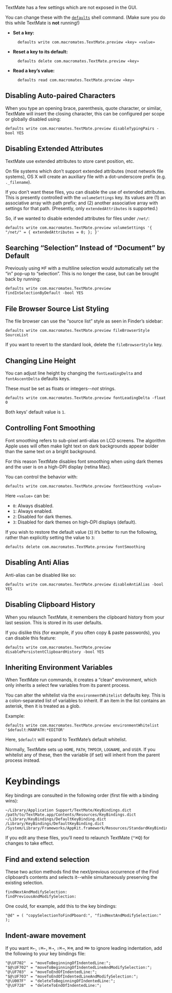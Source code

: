 TextMate has a few settings which are not exposed in the GUI.

You can change these with the [`defaults`](http://developer.apple.com/documentation/Darwin/Reference/ManPages/man1/defaults.1.html) shell command. (Make sure you do this while TextMate is **not** running!)

- **Set a key:**

		defaults write com.macromates.TextMate.preview «key» «value»

- **Reset a key to its default:**

		defaults delete com.macromates.TextMate.preview «key»

- **Read a key’s value:**

		defaults read com.macromates.TextMate.preview «key»


## Disabling Auto-paired Characters

When you type an opening brace, parenthesis, quote character, or similar, TextMate will insert the closing character, this can be configured per scope or globally disabled using:

    defaults write com.macromates.TextMate.preview disableTypingPairs -bool YES

## Disabling Extended Attributes

TextMate use extended attributes to store caret position, etc.

On file systems which don’t support extended attributes (most network file systems), OS X will create an auxiliary file with a dot-underscore prefix (e.g. `._filename`).

If you don’t want these files, you can disable the use of extended attributes. This is presently controlled with the `volumeSettings` key. Its values are (1) an associative array with path prefix; and (2) another associative array with settings for that path. (Presently, only `extendedAttributes` is supported.)

So, if we wanted to disable extended attributes for files under `/net/`:

    defaults write com.macromates.TextMate.preview volumeSettings '{ "/net/" = { extendedAttributes = 0; }; }'

## Searching “Selection” Instead of “Document” by Default

Previously using <kbd>⌘F</kbd> with a multiline selection would automatically set the “in” pop-up to “selection”. This is no longer the case, but can be brought back by running:

    defaults write com.macromates.TextMate.preview findInSelectionByDefault -bool YES

## File Browser Source List Styling

The file browser can use the “source list” style as seen in Finder’s sidebar:

    defaults write com.macromates.TextMate.preview fileBrowserStyle SourceList

If you want to revert to the standard look, delete the `fileBrowserStyle` key.

## Changing Line Height

You can adjust line height by changing the `fontLeadingDelta` and `fontAscentDelta` defaults keys.

These *must* be set as floats or integers--*not* strings.

    defaults write com.macromates.TextMate.preview fontLeadingDelta -float 0

Both keys’ default value is `1`.


## Controlling Font Smoothing

Font smoothing refers to sub-pixel anti-alias on LCD screens. The algorithm Apple uses will often make light text on dark backgrounds appear bolder than the same text on a bright background.

For this reason TextMate disables font smoothing when using dark themes and the user is on a high-DPI display (retina Mac).

You can control the behavior with:

	defaults write com.macromates.TextMate.preview fontSmoothing «value»

Here `«value»` can be:

 * `0`: Always disabled.
 * `1`: Always enabled.
 * `2`: Disabled for dark themes.
 * `3`: Disabled for dark themes on high-DPI displays (default).

If you wish to restore the default value (`3`) it’s better to run the following, rather than explicitly setting the value to `3`:

	defaults delete com.macromates.TextMate.preview fontSmoothing


## Disabling Anti Alias

Anti-alias can be disabled like so:

	defaults write com.macromates.TextMate.preview disableAntiAlias -bool YES


## Disabling Clipboard History

When you relaunch TextMate, it remembers the clipboard history from your last session. This is stored in its user defaults.

If you dislike this (for example, if you often copy & paste passwords), you can disable this feature:

	defaults write com.macromates.TextMate.preview disablePersistentClipboardHistory -bool YES

## Inheriting Environment Variables

When TextMate run commands, it creates a “clean” environment, which only inherits a select few variables from its parent process. 

You can alter the whitelist via the `environmentWhitelist` defaults key. This is a colon-separated list of variables to inherit. If an item in the list contains an asterisk, then it is treated as a glob.

Example:

	defaults write com.macromates.TextMate.preview environmentWhitelist '$default:MANPATH:*EDITOR'

Here, `$default` will expand to TextMate’s default whitelist.

Normally, TextMate sets up `HOME`, `PATH`, `TMPDIR`, `LOGNAME`, and `USER`. If you whitelist any of these, then the variable (if set) will inherit from the parent process instead.


# Keybindings

Key bindings are consulted in the following order (first file with a binding wins):

	~/Library/Application Support/TextMate/KeyBindings.dict
	/path/to/TextMate.app/Contents/Resources/KeyBindings.dict
	~/Library/KeyBindings/DefaultKeyBinding.dict
	/Library/KeyBindings/DefaultKeyBinding.dict
	/System/Library/Frameworks/AppKit.framework/Resources/StandardKeyBinding.dict

If you edit any these files, you’ll need to relaunch TextMate (<kbd>⌃⌘Q</kbd>) for changes to take effect.


## Find and extend selection

These two action methods find the next/previous occurrence of the Find clipboard’s contents and selects it--while simultaneously preserving the existing selection.

	findNextAndModifySelection:
	findPreviousAndModifySelection:

One could, for example, add this to the key bindings:

	"@d" = ( "copySelectionToFindPboard:", "findNextAndModifySelection:" );


## Indent-aware movement

If you want <kbd>⌘⇠</kbd>, <kbd>⇧⌘⇠</kbd>, <kbd>⌘⇢</kbd>, <kbd>⇧⌘⇢</kbd>, <kbd>⌘⌫</kbd>, and <kbd>⌘⌦</kbd> to ignore leading indentation, add the following to your key bindings file:

	"@\UF702"  = "moveToBeginningOfIndentedLine:";
	"$@\UF702" = "moveToBeginningOfIndentedLineAndModifySelection:";
	"@\UF703"  = "moveToEndOfIndentedLine:";
	"$@\UF703" = "moveToEndOfIndentedLineAndModifySelection:";
	"@\U007F"  = "deleteToBeginningOfIndentedLine:";
	"@\UF728"  = "deleteToEndOfIndentedLine:";